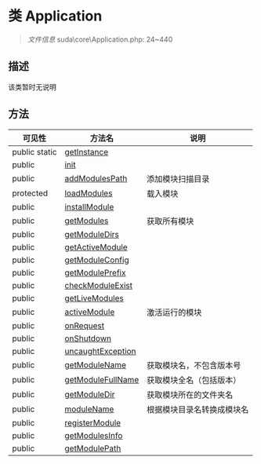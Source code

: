 #  类 Application

> *文件信息* suda\core\Application.php: 24~440



## 描述

该类暂时无说明






## 方法


| 可见性 | 方法名 | 说明 |
|--------|-------|------|
| public static|[getInstance](Application/getInstance.md) |  |
| public |[init](Application/init.md) |  |
| public |[addModulesPath](Application/addModulesPath.md) | 添加模块扫描目录 |
| protected |[loadModules](Application/loadModules.md) | 载入模块 |
| public |[installModule](Application/installModule.md) |  |
| public |[getModules](Application/getModules.md) | 获取所有模块 |
| public |[getModuleDirs](Application/getModuleDirs.md) |  |
| public |[getActiveModule](Application/getActiveModule.md) |  |
| public |[getModuleConfig](Application/getModuleConfig.md) |  |
| public |[getModulePrefix](Application/getModulePrefix.md) |  |
| public |[checkModuleExist](Application/checkModuleExist.md) |  |
| public |[getLiveModules](Application/getLiveModules.md) |  |
| public |[activeModule](Application/activeModule.md) | 激活运行的模块 |
| public |[onRequest](Application/onRequest.md) |  |
| public |[onShutdown](Application/onShutdown.md) |  |
| public |[uncaughtException](Application/uncaughtException.md) |  |
| public |[getModuleName](Application/getModuleName.md) | 获取模块名，不包含版本号 |
| public |[getModuleFullName](Application/getModuleFullName.md) | 获取模块全名（包括版本） |
| public |[getModuleDir](Application/getModuleDir.md) | 获取模块所在的文件夹名 |
| public |[moduleName](Application/moduleName.md) | 根据模块目录名转换成模块名 |
| public |[registerModule](Application/registerModule.md) |  |
| public |[getModulesInfo](Application/getModulesInfo.md) |  |
| public |[getModulePath](Application/getModulePath.md) |  |

